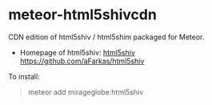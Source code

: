 meteor-html5shivcdn
===================

CDN edition of html5shiv / html5shim packaged for Meteor.

- Homepage of html5shiv: [html5shiv] <https://github.com/aFarkas/html5shiv>

To install:

> meteor add mirageglobe:html5shiv

[html5shiv]: https://github.com/aFarkas/html5shiv/

